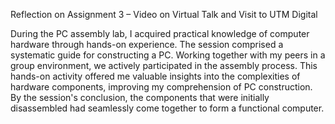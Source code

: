 Reflection on Assignment 3 – Video on Virtual Talk and Visit to UTM Digital

During the PC assembly lab, I acquired practical knowledge of computer hardware through hands-on experience. The session comprised a systematic guide for constructing a PC. Working together with my peers in a group environment, we actively participated in the assembly process. This hands-on activity offered me valuable insights into the complexities of hardware components, improving my comprehension of PC construction. By the session's conclusion, the components that were initially disassembled had seamlessly come together to form a functional computer.
